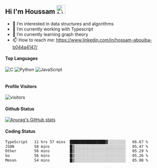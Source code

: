 ## Hi I'm Houssam <img src="https://user-images.githubusercontent.com/1303154/88677602-1635ba80-d120-11ea-84d8-d263ba5fc3c0.gif" width="28px" alt="hi">

- 👀 I’m interested in data structures and algorithms
- 🔭 I’m currently working with Typescript
- 🌱 I’m currently learning graph theory
- 📫 How to reach me: https://www.linkedin.com/in/hossam-abouiba-b044a4147/

#### Top Languages

![C](https://img.shields.io/badge/c-%2300599C.svg?style=for-the-badge&logo=c&logoColor=white)
![Python](https://img.shields.io/badge/python-%2314354C.svg?style=for-the-badge&logo=python&logoColor=white)
![JavaScript](https://img.shields.io/badge/javascript-%23323330.svg?style=for-the-badge&logo=javascript&logoColor=%23F7DF1E)
<br />
<br />
#### Profile Visitors
![visitors](https://visitor-badge.glitch.me/badge?page_id=project-HOSSAM.project-HOSSAM)

#### Github Status
[![Anurag's GitHub stats](https://github-readme-stats.vercel.app/api?username=0xPride&theme=tokyonight)](https://github.com/anuraghazra/github-readme-stats)

#### Coding Status
<!--START_SECTION:waka-->

```txt
TypeScript   11 hrs 57 mins  ████████████████▓░░░░░░░░   66.67 %
JSON         58 mins         █▒░░░░░░░░░░░░░░░░░░░░░░░   05.47 %
Other        56 mins         █▒░░░░░░░░░░░░░░░░░░░░░░░   05.29 %
Go           56 mins         █▒░░░░░░░░░░░░░░░░░░░░░░░   05.26 %
Meson        54 mins         █▒░░░░░░░░░░░░░░░░░░░░░░░   05.08 %
```

<!--END_SECTION:waka-->
